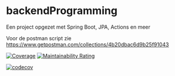# backendProgramming
Een project opgezet met Spring Boot, JPA, Actions en meer

Voor de postman script zie
https://www.getpostman.com/collections/4b20dbac6d9b25f91043


[![Coverage](https://sonarcloud.io/api/project_badges/measure?project=TimovanDijk_backendProgramming&metric=coverage)](https://sonarcloud.io/dashboard?id=TimovanDijk_backendProgramming)
[![Maintainability Rating](https://sonarcloud.io/api/project_badges/measure?project=TimovanDijk_backendProgramming&metric=sqale_rating)](https://sonarcloud.io/dashboard?id=TimovanDijk_backendProgramming)

[![codecov](https://codecov.io/gh/TimovanDijk/backendProgramming/branch/main/graph/badge.svg?token=NZ29X69VEP)](https://codecov.io/gh/TimovanDijk/backendProgramming)
